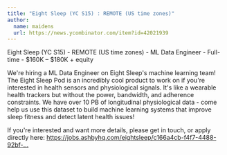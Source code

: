 ```yaml
---
title: "Eight Sleep (YC S15) : REMOTE (US time zones)"
author:
  name: maidens
  url: https://news.ycombinator.com/item?id=42021939
---
```

Eight Sleep (YC S15) - REMOTE (US time zones) - ML Data Engineer - Full-time - $160K – $180K + equity

We&#x27;re hiring a ML Data Engineer on Eight Sleep&#x27;s machine learning team! The Eight Sleep Pod is an incredibly cool product to work on if you&#x27;re interested in health sensors and physiological signals. It&#x27;s like a wearable health trackers but without the power, bandwidth, and adherence constraints. We have over 10 PB of longitudinal physiological data - come help us use this dataset to build machine learning systems that improve sleep fitness and detect latent health issues!

If you&#x27;re interested and want more details, please get in touch, or apply directly here: <a href="https:&#x2F;&#x2F;jobs.ashbyhq.com&#x2F;eightsleep&#x2F;c166a4cb-f4f7-4488-92bf-c7c76d64bdcf">https:&#x2F;&#x2F;jobs.ashbyhq.com&#x2F;eightsleep&#x2F;c166a4cb-f4f7-4488-92bf-...</a>
<JobApplication />
